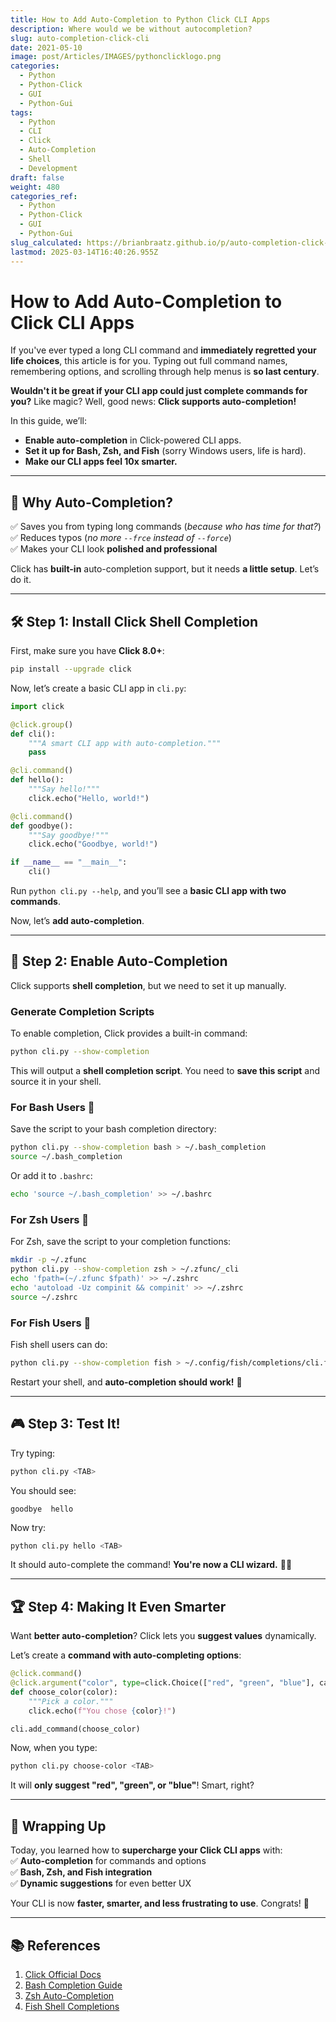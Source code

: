 ```yaml
---
title: How to Add Auto-Completion to Python Click CLI Apps
description: Where would we be without autocompletion?
slug: auto-completion-click-cli
date: 2021-05-10
image: post/Articles/IMAGES/pythonclicklogo.png
categories:
  - Python
  - Python-Click
  - GUI
  - Python-Gui
tags:
  - Python
  - CLI
  - Click
  - Auto-Completion
  - Shell
  - Development
draft: false
weight: 480
categories_ref:
  - Python
  - Python-Click
  - GUI
  - Python-Gui
slug_calculated: https://brianbraatz.github.io/p/auto-completion-click-cli
lastmod: 2025-03-14T16:40:26.955Z
---
```

# How to Add Auto-Completion to Click CLI Apps

If you've ever typed a long CLI command and **immediately regretted your life choices**, this article is for you. Typing out full command names, remembering options, and scrolling through help menus is **so last century**.

**Wouldn't it be great if your CLI app could just complete commands for you?** Like magic? Well, good news: **Click supports auto-completion!**

In this guide, we’ll:

* **Enable auto-completion** in Click-powered CLI apps.
* **Set it up for Bash, Zsh, and Fish** (sorry Windows users, life is hard).
* **Make our CLI apps feel 10x smarter.**

***

## 🎯 Why Auto-Completion?

✅ Saves you from typing long commands (*because who has time for that?*)\
✅ Reduces typos (*no more `--frce` instead of `--force`*)\
✅ Makes your CLI look **polished and professional**

Click has **built-in** auto-completion support, but it needs **a little setup**. Let’s do it.

***

## 🛠 Step 1: Install Click Shell Completion

First, make sure you have **Click 8.0+**:

```sh
pip install --upgrade click
```

Now, let’s create a basic CLI app in `cli.py`:

```python
import click

@click.group()
def cli():
    """A smart CLI app with auto-completion."""
    pass

@cli.command()
def hello():
    """Say hello!"""
    click.echo("Hello, world!")

@cli.command()
def goodbye():
    """Say goodbye!"""
    click.echo("Goodbye, world!")

if __name__ == "__main__":
    cli()
```

Run `python cli.py --help`, and you’ll see a **basic CLI app with two commands**.

Now, let’s **add auto-completion**.

***

## 🔧 Step 2: Enable Auto-Completion

Click supports **shell completion**, but we need to set it up manually.

### **Generate Completion Scripts**

To enable completion, Click provides a built-in command:

```sh
python cli.py --show-completion
```

This will output a **shell completion script**. You need to **save this script** and source it in your shell.

### **For Bash Users** 🐧

Save the script to your bash completion directory:

```sh
python cli.py --show-completion bash > ~/.bash_completion
source ~/.bash_completion
```

Or add it to `.bashrc`:

```sh
echo 'source ~/.bash_completion' >> ~/.bashrc
```

### **For Zsh Users** 🦄

For Zsh, save the script to your completion functions:

```sh
mkdir -p ~/.zfunc
python cli.py --show-completion zsh > ~/.zfunc/_cli
echo 'fpath=(~/.zfunc $fpath)' >> ~/.zshrc
echo 'autoload -Uz compinit && compinit' >> ~/.zshrc
source ~/.zshrc
```

### **For Fish Users** 🐠

Fish shell users can do:

```sh
python cli.py --show-completion fish > ~/.config/fish/completions/cli.fish
```

Restart your shell, and **auto-completion should work!** 🎉

***

## 🎮 Step 3: Test It!

Try typing:

```sh
python cli.py <TAB>
```

You should see:

```
goodbye  hello
```

Now try:

```sh
python cli.py hello <TAB>
```

It should auto-complete the command! **You're now a CLI wizard.** 🧙‍♂️

***

## 🏆 Step 4: Making It Even Smarter

Want **better auto-completion**? Click lets you **suggest values** dynamically.

Let’s create a **command with auto-completing options**:

```python
@click.command()
@click.argument("color", type=click.Choice(["red", "green", "blue"], case_sensitive=False))
def choose_color(color):
    """Pick a color."""
    click.echo(f"You chose {color}!")

cli.add_command(choose_color)
```

Now, when you type:

```sh
python cli.py choose-color <TAB>
```

It will **only suggest "red", "green", or "blue"**! Smart, right?

***

## 🎉 Wrapping Up

Today, you learned how to **supercharge your Click CLI apps** with:\
✅ **Auto-completion** for commands and options\
✅ **Bash, Zsh, and Fish integration**\
✅ **Dynamic suggestions** for even better UX

Your CLI is now **faster, smarter, and less frustrating to use**. Congrats! 🎊

<!-- 
---

## 💡 Ideas for Future Articles

- **"How to Build a Full CLI App with Click and SQLite"**  
- **"Creating a Beautiful CLI Dashboard with Rich"**  
- **"Adding Logging and Debugging to Click CLI Apps"**  
-->

***

## 📚 References

1. [Click Official Docs](https://click.palletsprojects.com/)
2. [Bash Completion Guide](https://www.gnu.org/software/bash/manual/bash.html#Programmable-Completion)
3. [Zsh Auto-Completion](https://zsh.sourceforge.io/Doc/Release/Completion-System.html)
4. [Fish Shell Completions](https://fishshell.com/docs/current/completions.html)
